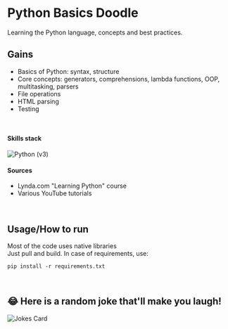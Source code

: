 # Python Basics Doodle
Learning the Python language, concepts and best practices.<br>

## Gains
- Basics of Python: syntax, structure
- Core concepts: generators, comprehensions, lambda functions, OOP, multitasking, parsers
- File operations
- HTML parsing
- Testing

<br>

#### Skills stack
![Python (v3)](https://img.shields.io/badge/Python-14354C?style=for-the-badge&logo=python&logoColor=white)

#### Sources
- Lynda.com "Learning Python" course
- Various YouTube tutorials

<br>

## Usage/How to run
Most of the code uses native libraries<br>
Just pull and build. In case of requirements, use:<br>
```
pip install -r requirements.txt
```

<br>

## 😂 Here is a random joke that'll make you laugh!
![Jokes Card](https://readme-jokes.vercel.app/api)